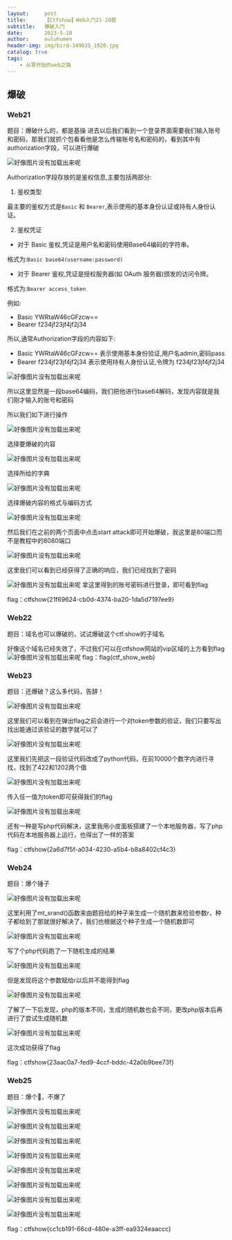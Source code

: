 ```yaml
---
layout:     post   				    
title:      【Ctfshow】Web入门21-28题		
subtitle:   爆破入门
date:       2023-5-10 				
author:     ouluhumen 						
header-img: img/bird-349035_1920.jpg 	
catalog: true 						
tags:								
    - 从零开始的web之路
---
```


## 爆破
### Web21
题目：爆破什么的，都是基操
进去以后我们看到一个登录界面需要我们输入账号和密码，那我们就抓个包看看他是怎么传输账号名和密码的，看到其中有authorization字段，可以进行爆破

![好像图片没有加载出来呢](/img/ctfshow/web/web21-1.png)

Authorization字段存放的是鉴权信息,主要包括两部分:

1. 鉴权类型

最主要的鉴权方式是`Basic` 和 `Bearer`,表示使用的基本身份认证或持有人身份认证。

2. 鉴权凭证

- 对于 Basic 鉴权,凭证是用户名和密码使用Base64编码的字符串。

格式为:`Basic base64(username:password)`

- 对于 Bearer 鉴权,凭证是授权服务器(如 OAuth 服务器)颁发的访问令牌。 

格式为:`Bearer access_token`

例如: 

- Basic YWRtaW46cGFzcw==
- Bearer f234jf23jf4jf2j34

所以,通常Authorization字段的内容如下:

- Basic YWRtaW46cGFzcw==  表示使用基本身份验证,用户名admin,密码pass
- Bearer f234jf23jf4jf2j34 表示使用持有人身份认证,令牌为 f234jf23jf4jf2j34

![好像图片没有加载出来呢](/img/ctfshow/web/web21-2.png)

所以这里显然是一段base64编码，我们把他进行base64解码，发现内容就是我们刚才输入的账号和密码

所以我们如下进行操作

![好像图片没有加载出来呢](/img/ctfshow/web/web21-3.png)

选择要爆破的内容

![好像图片没有加载出来呢](/img/ctfshow/web/web21-4.png)

选择所给的字典

![好像图片没有加载出来呢](/img/ctfshow/web/web21-5.png)

选择爆破内容的格式与编码方式

![好像图片没有加载出来呢](/img/ctfshow/web/web21-6.png)

然后我们在之前的两个页面中点击start attack即可开始爆破，我这里是80端口而不是教程中的8080端口

![好像图片没有加载出来呢](/img/ctfshow/web/web21-7.png)

这里我们可以看到已经获得了正确的响应，我们已经找到了密码

![好像图片没有加载出来呢](/img/ctfshow/web/web21-8.png)
拿这里得到的账号密码进行登录，即可看到flag

flag：ctfshow{21f69624-cb0d-4374-ba20-1da5d7197ee9}

### Web22
题目：域名也可以爆破的，试试爆破这个ctf.show的子域名

好像这个域名已经失效了，不过我们可以在ctfshow网站的vip区域的上方看到flag
![好像图片没有加载出来呢](/img/ctfshow/web/web22-1.png)
flag：flag{ctf_show_web}

### Web23
题目：还爆破？这么多代码，告辞！

![好像图片没有加载出来呢](/img/ctfshow/web/web23-1.png)

这里我们可以看到在弹出flag之前会进行一个对token参数的验证，我们只要写出找出能通过该验证的数字就可以了

![好像图片没有加载出来呢](/img/ctfshow/web/web23-2.png)

这里我们先把这一段验证代码改成了python代码，在前10000个数字内进行寻找，找到了422和1202两个值

![好像图片没有加载出来呢](/img/ctfshow/web/web23-3.png)

传入任一值为token即可获得我们的flag

![好像图片没有加载出来呢](/img/ctfshow/web/web23-4.png)

还有一种是写php代码解决，这里我用小皮面板搭建了一个本地服务器，写了php代码在本地服务器上运行，也得出了一样的答案

flag：ctfshow{2a6d7f5f-a034-4230-a5b4-b8a8402cf4c3}

### Web24
题目：爆个锤子

![好像图片没有加载出来呢](/img/ctfshow/web/web24-1.png)

这里利用了mt_srand()函数来由题目给的种子来生成一个随机数来检验参数r，种子都给到了那就很好解决了，我们也根据这个种子生成一个随机数即可

![好像图片没有加载出来呢](/img/ctfshow/web/web24-2.png)

写了个php代码跑了一下随机生成的结果

![好像图片没有加载出来呢](/img/ctfshow/web/web24-3.png)

但是发现将这个参数赋给r以后并不能得到flag

![好像图片没有加载出来呢](/img/ctfshow/web/web24-4.png)

了解了一下后发现，php的版本不同，生成的随机数也会不同，更改php版本后再进行了尝试生成随机数

![好像图片没有加载出来呢](/img/ctfshow/web/web24-5.png)

这次成功获得了flag

flag：ctfshow{23aac0a7-fed9-4ccf-bddc-42a0b9bee73f}

### Web25
题目：爆个🔨，不爆了

![好像图片没有加载出来呢](/img/ctfshow/web/web25-1.png)



![好像图片没有加载出来呢](/img/ctfshow/web/web25-2.png)



![好像图片没有加载出来呢](/img/ctfshow/web/web25-3.png)



![好像图片没有加载出来呢](/img/ctfshow/web/web25-4.png)



![好像图片没有加载出来呢](/img/ctfshow/web/web25-5.png)



![好像图片没有加载出来呢](/img/ctfshow/web/web25-6.png)



![好像图片没有加载出来呢](/img/ctfshow/web/web25-7.png)



![好像图片没有加载出来呢](/img/ctfshow/web/web25-8.png)

flag：ctfshow{cc1cb191-66cd-480e-a3ff-ea9324eaaccc}
